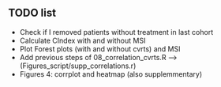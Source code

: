 ## TODO list
* Check if I removed patients without treatment in last cohort
* Calculate CIndex with and without MSI
* Plot Forest plots (with and without cvrts) and MSI
* Add previous steps of 08_correlation_cvrts.R --> (Figures_script/supp_correlations.r)
* Figures 4: corrplot and heatmap (also supplemmentary)